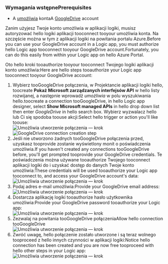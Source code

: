 ### <a name="prerequisites"></a><span data-ttu-id="1a09c-101">Wymagania wstępne</span><span class="sxs-lookup"><span data-stu-id="1a09c-101">Prerequisites</span></span>
* <span data-ttu-id="1a09c-102">A [umożliwia](https://www.google.com/drive/) konta</span><span class="sxs-lookup"><span data-stu-id="1a09c-102">A [GoogleDrive](https://www.google.com/drive/) account</span></span>  

<span data-ttu-id="1a09c-103">Zanim użyjesz Twoje konto umożliwia w aplikacji logiki, musisz autoryzować hello logiki aplikacji tooconnect tooyour umożliwia konta. Na szczęście można w tym z aplikacji logiki na powitania portalu Azure.</span><span class="sxs-lookup"><span data-stu-id="1a09c-103">Before you can use your GoogleDrive account in a Logic app, you must authorize hello Logic app tooconnect tooyour GoogleDrive account.Fortunately, you can do this easily from within your Logic app on hello Azure Portal.</span></span>  

<span data-ttu-id="1a09c-104">Oto hello kroki tooauthorize tooyour tooconnect Twojego logiki aplikacji konto umożliwia:</span><span class="sxs-lookup"><span data-stu-id="1a09c-104">Here are hello steps tooauthorize your Logic app tooconnect tooyour GoogleDrive account:</span></span>  

1. <span data-ttu-id="1a09c-105">Wybierz tooGoogleDrive połączenia, w Projektancie aplikacji logiki hello, toocreate **Pokaż Microsoft zarządzanych interfejsów API** w hello listy rozwijanej, a następnie wprowadź *umożliwia* w polu wyszukiwania hello.</span><span class="sxs-lookup"><span data-stu-id="1a09c-105">toocreate a connection tooGoogleDrive, in hello Logic app designer, select **Show Microsoft managed APIs** in hello drop down list then enter *GoogleDrive* in hello search box.</span></span> <span data-ttu-id="1a09c-106">Wybierz wyzwalacz hello lub Ci się spodoba toouse akcji:</span><span class="sxs-lookup"><span data-stu-id="1a09c-106">Select hello trigger or action you'll like toouse:</span></span>  
   <span data-ttu-id="1a09c-107">![Umożliwia utworzenie połączenia — krok](./media/connectors-create-api-googledrive/googledrive-1.png)</span><span class="sxs-lookup"><span data-stu-id="1a09c-107">![GoogleDrive connection creation step](./media/connectors-create-api-googledrive/googledrive-1.png)</span></span>  
2. <span data-ttu-id="1a09c-108">Jeśli nie utworzono żadnych tooGoogleDrive połączenia przed, uzyskasz tooprovide zostanie wyświetlony monit o poświadczenia umożliwia.</span><span class="sxs-lookup"><span data-stu-id="1a09c-108">If you haven't created any connections tooGoogleDrive before, you'll get prompted tooprovide your GoogleDrive credentials.</span></span> <span data-ttu-id="1a09c-109">Te poświadczenia można używane tooauthorize Twojego tooconnect aplikacji logiki do i uzyskać dostęp do danych Twoje konto umożliwia:</span><span class="sxs-lookup"><span data-stu-id="1a09c-109">These credentials will be used tooauthorize your Logic app tooconnect to, and access your GoogleDrive account's data:</span></span>  
   ![Umożliwia utworzenie połączenia — krok](./media/connectors-create-api-googledrive/googledrive-2.png)  
3. <span data-ttu-id="1a09c-111">Podaj adres e-mail umożliwia:</span><span class="sxs-lookup"><span data-stu-id="1a09c-111">Provide your GoogleDrive email address:</span></span>  
   ![Umożliwia utworzenie połączenia — krok](./media/connectors-create-api-googledrive/googledrive-3.png)  
4. <span data-ttu-id="1a09c-113">Dostarcza aplikację logiki tooauthorize hasło użytkownika umożliwia:</span><span class="sxs-lookup"><span data-stu-id="1a09c-113">Provide your GoogleDrive password tooauthorize your Logic app:</span></span>  
   ![Umożliwia utworzenie połączenia — krok](./media/connectors-create-api-googledrive/googledrive-4.png)
5. <span data-ttu-id="1a09c-115">Zezwalaj na powitania tooGoogleDrive połączenia</span><span class="sxs-lookup"><span data-stu-id="1a09c-115">Allow hello connection tooGoogleDrive</span></span>  
   ![Umożliwia utworzenie połączenia — krok](./media/connectors-create-api-googledrive/googledrive-5.png)  
6. <span data-ttu-id="1a09c-117">Zwróć uwagę, hello połączenie zostało utworzone i są teraz wolnego tooproceed z hello innych czynności w aplikacji logiki:</span><span class="sxs-lookup"><span data-stu-id="1a09c-117">Notice hello connection has been created and you are now free tooproceed with hello other steps in your Logic app:</span></span>  
   ![Umożliwia utworzenie połączenia — krok](./media/connectors-create-api-googledrive/googledrive-6.png)  

